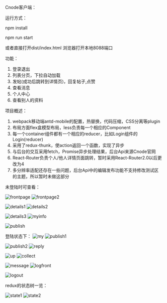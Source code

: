 Cnode客户端：

运行方式：

npm install

npm run start

或者直接打开dist/index.html
浏览器打开本地8088端口

功能：
1. 登录退出
2. 列表分页，下拉自动加载
3. 发帖(成功后跳转到详情页)，回复帖子,点赞
4. 查看消息
5. 个人中心
6. 查看别人的资料

项目概述：
1. webpack移动端antd-mobile的配置，热替换，代码压缩，CSS分离等plugin
2. 布局方面flex盒模型布局，less负责每一个相应的Component
3. 每一个container组件都有一个相应的reducer，比如Login组件的Login(reducer)
4. 采用了redux-thunk，使action返回一个函数，实现了异步
5. 与后台的交互采用fetch，Promise异步处理结果，后台Api来源Cnode官网
6. React-Router负责个人/他人详情页面跳转，暂时采用React-Router2.0以后更改为4
7. 多分辨率适配还存在一些问题，后台Api中的编辑发布功能不支持修改测试区的主题，所以暂时未做这部分

未登陆时可查看：

![frontpage](https://github.com/jiliangmason/Cnode-Webapp/blob/master/show/首页.png) 
![frontpage2](https://github.com/jiliangmason/Cnode-Webapp/blob/master/show/首页2.png)

![details1](https://github.com/jiliangmason/Cnode-Webapp/blob/master/show/详情1.png)
![details2](https://github.com/jiliangmason/Cnode-Webapp/blob/master/show/详情2.png)

![details3](https://github.com/jiliangmason/Cnode-Webapp/blob/master/show/他人详情.png)
![myinfo](https://github.com/jiliangmason/Cnode-Webapp/blob/master/show/我的.png)

![publish](https://github.com/jiliangmason/Cnode-Webapp/blob/master/show/发布.png)

登陆状态下：
![my](https://github.com/jiliangmason/Cnode-Webapp/blob/master/show/个人详情.png)
![publish1](https://github.com/jiliangmason/Cnode-Webapp/blob/master/show/发布1.png)

![publish2](https://github.com/jiliangmason/Cnode-Webapp/blob/master/show/发布2.png)
![reply](https://github.com/jiliangmason/Cnode-Webapp/blob/master/show/回复他人.png)

![up](https://github.com/jiliangmason/Cnode-Webapp/blob/master/show/点赞.png)
![collect](https://github.com/jiliangmason/Cnode-Webapp/blob/master/show/收藏.png)

![message](https://github.com/jiliangmason/Cnode-Webapp/blob/master/show/消息.png)
![logfront](https://github.com/jiliangmason/Cnode-Webapp/blob/master/show/登陆首页.png)

![logout](https://github.com/jiliangmason/Cnode-Webapp/blob/master/show/退出登陆.png)

redux的状态树一览：

![state1](https://github.com/jiliangmason/Cnode-Webapp/blob/master/show/state一览图.png)
![state2](https://github.com/jiliangmason/Cnode-Webapp/blob/master/show/state一览图2.png)


